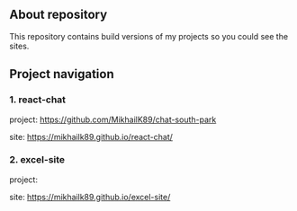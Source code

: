 ## About repository

This repository contains build versions of my projects so you could see the sites.

## Project navigation

### 1. react-chat

project: https://github.com/MikhailK89/chat-south-park

site: https://mikhailk89.github.io/react-chat/

### 2. excel-site

project:

site: https://mikhailk89.github.io/excel-site/
